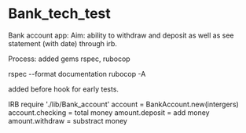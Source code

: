 # Bank_tech_test
Bank account app: 
Aim: ability to withdraw and deposit as well as see statement (with date) through irb.

Process:
added gems rspec, rubocop


rspec --format documentation 
rubocop -A

added before hook for early tests.

IRB
require './lib/Bank_account'
account = BankAccount.new(intergers)
account.checking = total money
amount.deposit = add money
amount.withdraw = substract money
